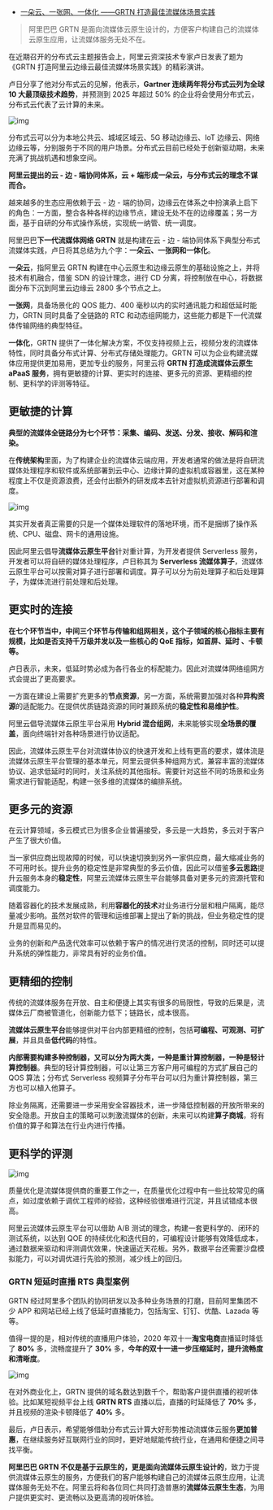 - [一朵云、一张网、一体化 ——GRTN 打造最佳流媒体场景实践](https://www.cnblogs.com/VideoCloudTech/p/15330416.html)

> 阿里巴巴 GRTN 是面向流媒体云原生设计的，方便客户构建自己的流媒体云原生应用，让流媒体服务无处不在。

在近期召开的分布式云主题报告会上，阿里云资深技术专家卢日发表了题为《GRTN 打造阿里云边缘云最佳流媒体场景实践》的精彩演讲。

卢日分享了他对分布式云的见解，他表示，**Gartner 连续两年将分布式云列为全球 10 大最顶级技术趋势**，并预测到 2025 年超过 50% 的企业将会使用分布式云，分布式云代表了云计算的未来。

![img](https://img2020.cnblogs.com/other/2200703/202109/2200703-20210924145359563-1509144542.png)

分布式云可以分为本地公共云、城域区域云、5G 移动边缘云、IoT 边缘云、网络边缘云等，分别服务于不同的用户场景。分布式云目前已经处于创新驱动期，未来充满了挑战机遇和想象空间。

**阿里云提出的云 - 边 - 端协同体系，云 + 端形成一朵云，与分布式云的理念不谋而合。**

越来越多的生态应用依赖于云 - 边 - 端的协同，边缘云在体系之中扮演承上启下的角色：一方面，整合各种各样的边缘节点，建设无处不在的边缘覆盖；另一方面，基于自研的分布式操作系统，实现统一纳管、统一调度。

阿里巴巴**下一代流媒体网络 GRTN** 就是构建在云 - 边 - 端协同体系下典型分布式流媒体实践，卢日将其总结为九个字：**一朵云、一张网和一体化**。

**一朵云**，指阿里云 GRTN 构建在中心云原生和边缘云原生的基础设施之上，并将技术有机融合，借鉴 SDN 的设计理念，进行 CD 分离，将控制放在中心，将数据面分布下沉到阿里云边缘云 2800 多个节点之上。

**一张网**，具备场景化的 QOS 能力、400 毫秒以内的实时通讯能力和超低延时能力，GRTN 同时具备了全链路的 RTC 和动态组网能力，这些能力都是下一代流媒体传输网络的典型特征。

**一体化**，GRTN 提供了一体化解决方案，不仅支持视频上云，视频分发的流媒体特性，同时具备分布式计算、分布式存储处理能力。GRTN 可以为企业构建流媒体应用提供更加易用，更加专业的服务，阿里云将 **GRTN 打造成流媒体云原生 aPaaS 服务**，拥有更敏捷的计算、更实时的连接、更多元的资源、更精细的控制、更科学的评测等特征。

## 更敏捷的计算

**典型的流媒体全链路分为七个环节：采集、编码、发送、分发、接收、解码和渲染。**

在**传统架构**里面，为了构建企业的流媒体云端应用，开发者通常的做法是将自研流媒体处理程序和软件或系统部署到云中心、边缘计算的虚拟机或容器里，这在某种程度上不仅是资源浪费，还会付出额外的研发成本去针对虚拟机资源进行部署和调度。

![img](https://img2020.cnblogs.com/other/2200703/202109/2200703-20210924145400006-1053855343.png)

其实开发者真正需要的只是一个媒体处理软件的落地环境，而不是捆绑了操作系统、CPU、磁盘、网卡的通用设施。

因此阿里云倡导**流媒体云原生平台**针对重计算，为开发者提供 Serverless 服务，开发者可以将自研的媒体处理程序，卢日称其为 **Serverless 流媒体算子**，流媒体云原生平台可以按需对算子进行部署和调度。算子可以分为前处理算子和后处理算子，为媒体流进行前处理和后处理。

## 更实时的连接

**在七个环节当中，中间三个环节与传输和组网相关，这个子领域的核心指标主要有规模，比如是否支持千万级并发以及一些核心的 QoE 指标，如首屏、延时 、卡顿等。**

卢日表示，未来，低延时势必成为各行各业的标配能力。因此对流媒体网络组网方式会提出了更高要求。

一方面在建设上需要扩充更多的**节点资源**，另一方面，系统需要加强对各种**异构资源**的适配能力。在提供优质链路资源的同时兼顾系统的**稳定性和易维护性**。

阿里云倡导流媒体云原生平台采用 **Hybrid 混合组网**，未来能够实现**全场景的覆盖**，面向终端针对各种场景进行协议适配。

因此，流媒体云原生平台对流媒体协议的快速开发和上线有更高的要求，媒体流是流媒体云原生平台管理的基本单元，阿里云提供多种组网方式，兼容丰富的流媒体协议、追求低延时的同时，关注系统的其他指标。需要针对这些不同的场景和业务需求进行智能适配，构建一张多维的流媒体的编排系统。

## 更多元的资源

在云计算领域，多云模式已为很多企业普遍接受，多云是一大趋势，多云对于客户产生了很大价值。

当一家供应商出现故障的时候，可以快速切换到另外一家供应商，最大缩减业务的不可用时长。提升业务的稳定性是非常典型的多云价值，因此可以借鉴**多云思路**提升云服务本身的**稳定性**，阿里云流媒体云原生平台能够具备对更多元的资源托管和调度能力。

随着容器化的技术发展成熟，利用**容器化的技术**对业务进行分层和租户隔离，能尽量减少影响。虽然对软件的管理和运维部署上提出了新的挑战，但业务稳定性的提升是显而易见的。

业务的创新和产品迭代效率可以依赖于客户的情况进行灵活的控制，同时还可以提升系统的弹性能力，非常具有好的业务价值。

## 更精细的控制

传统的流媒体服务在开放、自主和便捷上其实有很多的局限性，导致的后果是，流媒体云厂商被管道化，创新能力低下；链路长，成本很高。

**流媒体云原生平台**能够提供对平台内部更精细的控制，包括**可编程、可观测、可扩展**，并且具备**低代码**的特性。

**内部需要构建多种控制器，又可以分为两大类，一种是重计算控制器，一种是轻计算控制器**。典型的轻计算控制器，可以让第三方客户用可编程的方式扩展自己的 QOS 算法；分布式 Serverless 视频算子分布平台可以归为重计算控制器，第三方也可以植入他算子。

除业务隔离，还需要进一步采用安全容器技术，进一步降低控制器的开放所带来的安全隐患。开放自主的策略可以刺激流媒体的创新，未来可以构建**算子商城**，将有价值的算子和算法在行业内进行传播。

## 更科学的评测

![img](https://img2020.cnblogs.com/other/2200703/202109/2200703-20210924145400442-366372256.png)

质量优化是流媒体提供商的重要工作之一，在质量优化过程中有一些比较常见的痛点，如过度依赖于调优工程师的经验，这种经验很难进行沉淀，并且试错成本很高。

阿里云流媒体云原生平台可以借助 A/B 测试的理念，构建一套更科学的、闭环的测试系统，以达到 QOE  的持续优化和迭代目的，可编程设计能够有效降低成本，通过数据来驱动和评测调优效果，快速逼近天花板。另外，数据平台还需要沙盘模拟能力，可以对调优进行先验的预测，减少线上的回归。

### GRTN 短延时直播 RTS 典型案例

GRTN 经过阿里多个团队的协同研发以及多种业务场景的打磨，目前阿里集团不少 APP 和网站已经上线了低延时直播能力，包括淘宝、钉钉、优酷、Lazada 等等。

值得一提的是，相对传统的直播用户体验，2020 年双十一**淘宝电商**直播延时降低了 **80%** 多，流畅度提升了 **30%** 多，**今年的双十一进一步压缩延时，提升流畅度和清晰度**。

![img](https://img2020.cnblogs.com/other/2200703/202109/2200703-20210924145400763-828684568.png)

在对外商业化上，GRTN 提供的域名数达到数千个，帮助客户提供直播的视听体验。比如某短视频平台上线 **GRTN RTS** 直播以后，直播的时延降低了 **70%** 多，并且视频的渲染卡顿降低了 **40%** 多。

最后，卢日表示，希望能够借助分布式云计算大好形势推动流媒体云服务**更加普惠**，在继续服务好互联网行业的同时，更好地赋能传统行业，在通用和便捷之间寻找平衡。

**阿里巴巴 GRTN 不仅是基于云原生的，更是面向流媒体云原生设计的**，致力于提供流媒体云原生的服务，方便我们的客户能够构建自己的流媒体云原生应用，让流媒体服务无处不在。阿里云将和各位同仁共同打造普惠的**流媒体云原生生态**，为用户提供更实时、更流畅以及更高清的视听体验。